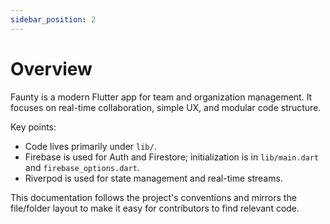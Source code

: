 ```yaml
---
sidebar_position: 2
---
```


# Overview

Faunty is a modern Flutter app for team and organization management. It focuses on real-time collaboration, simple UX, and modular code structure.

Key points:

- Code lives primarily under `lib/`.
- Firebase is used for Auth and Firestore; initialization is in `lib/main.dart` and `firebase_options.dart`.
- Riverpod is used for state management and real-time streams.

This documentation follows the project's conventions and mirrors the file/folder layout to make it easy for contributors to find relevant code.
